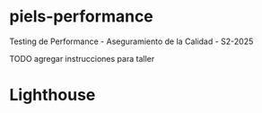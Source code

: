 # piels-performance
Testing de Performance - Aseguramiento de la Calidad - S2-2025

TODO 
agregar instrucciones para taller 

# Lighthouse 
